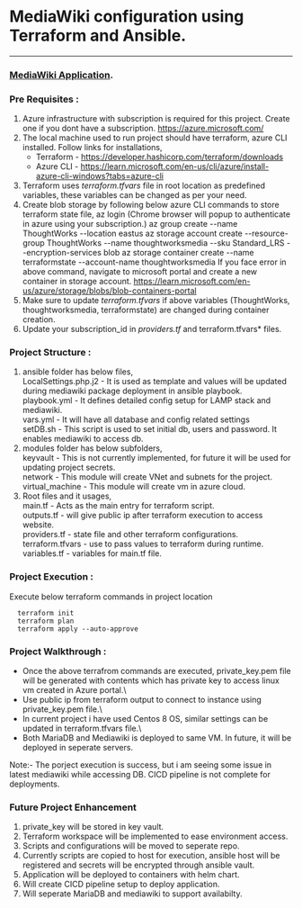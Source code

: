 # **MediaWiki configuration using Terraform and Ansible.**
------
### [MediaWiki Application](https://www.mediawiki.org/wiki/Manual:Running_MediaWiki_on_Red_Hat_Linux).

### **Pre Requisites :**

1. Azure infrastructure with subscription is required for this project. Create one if you dont have a subscription. https://azure.microsoft.com/
2. The local machine used to run project should have terraform, azure CLI installed. 
   Follow links for installations,
   - Terraform - https://developer.hashicorp.com/terraform/downloads
   - Azure CLI - https://learn.microsoft.com/en-us/cli/azure/install-azure-cli-windows?tabs=azure-cli
3. Terraform uses *terraform.tfvars* file in root location as predefined variables, these variables can be changed as per your need.
4. Create blob storage by following below azure CLI commands to store terraform state file,
  az login
  (Chrome browser will popup to authenticate in azure using your subscription.)
  az group create --name ThoughtWorks --location eastus
  az storage account create --resource-group ThoughtWorks --name thoughtworksmedia --sku Standard_LRS --encryption-services blob
  az storage container create --name terraformstate --account-name thoughtworksmedia
  If you face error in above command, navigate to microsoft portal and create a new container in storage account. https://learn.microsoft.com/en-us/azure/storage/blobs/blob-containers-portal
5. Make sure to update *terraform.tfvars* if above variables (ThoughtWorks, thoughtworksmedia, terraformstate) are changed during container creation.
6. Update your subscription_id in *providers.tf* and terraform.tfvars* files.

### **Project Structure :**

1. ansible folder has below files,\
   LocalSettings.php.j2 - It is used as template and values will be updated during mediawiki package deployment in ansible playbook.\
   playbook.yml - It defines detailed config setup for LAMP stack and mediawiki.\
   vars.yml - It will have all database and config related settings\
   setDB.sh - This script is used to set initial db, users and password. It enables mediawiki to access db.
2. modules folder has below subfolders,\
   keyvault - This is not currently implemented, for future it will be used for updating project secrets.\
   network - This module will create VNet and subnets for the project.\
   virtual_machine - This module will create vm in azure cloud.
3. Root files and it usages,\
   main.tf - Acts as the main entry for terraform script.\
   outputs.tf - will give public ip after terraform execution to access website. \
   providers.tf - state file and other terraform configurations.\
   terraform.tfvars - use to pass values to terraform during runtime.\
   variables.tf - variables for main.tf file.

### **Project Execution :**
Execute below terraform commands in project location
``` 
  terraform init
  terraform plan
  terraform apply --auto-approve

```
### **Project Walkthrough :**
- Once the above terrafrom commands are executed, private_key.pem file will be generated with contents which has private key to access linux vm created in Azure portal.\
- Use public ip from terraform output to connect to instance using private_key.pem file.\
- In current project i have used Centos 8 OS, similar settings can be updated in terraform.tfvars file.\
- Both MariaDB and Mediawiki is deployed to same VM. In future, it will be deployed in seperate servers.

Note:- The porject execution is success, but i am seeing some issue in latest mediawiki while accessing DB. CICD pipeline is not complete for deployments.

### **Future Project Enhancement**

1. private_key will be stored in key vault.
2. Terraform workspace will be implemented to ease environment access.
3. Scripts and configurations will be moved to seperate repo.
4. Currently scripts are copied to host for execution, ansible host will be registered and secrets will be encrypted through ansible vault.
5. Application will be deployed to containers with helm chart.
6. Will create CICD pipeline setup to deploy application.
7. Will seperate MariaDB and mediawiki to support availabilty.

